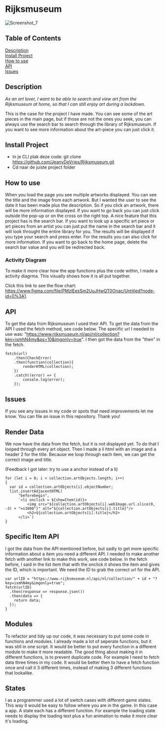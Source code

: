 # Rijksmuseum

![Screenshot_7](https://user-images.githubusercontent.com/44086608/157221688-72205b72-837e-4fc5-a1a5-94a00cd642af.png)


## Table of Contents  
[Description](#Description)  
[Install Project](#Install)  
[How to use](#HowToUse)  
[API](#API)  
[Issues](#Issues)


## Description <a name="Description">
*As an art lover, I want to be able to search and view art from the Rijksmuseum at home, so that I can still enjoy art during a lockdown.*
 
This is the case for the project I have made. You can see some of the art pieces in the main page, but if those are not the ones you seek, you can always use the search bar to search through the library of Rijksmuseum. If you want to see more information about the art-piece you can just click it. 
  
## Install Project <a name="Install">
  - In je CLI plak deze code: git clone https://github.com/JeanyDeVries/Rijksmuseum.git
  - Cd naar de juiste project folder  
  
## How to use  <a name="HowToUse">
When you load the page you see multiple artworks displayed. You can see the title and the image from each artwork. But I wanted the user to see the date it has been made plus the description. So if you click an artwork, there will be more information displayed. If you want to go back you can just click outside the pop-up or on the cross on the right top. A nice feature that this project has is the search bar. If you want to look up a specific art piece or art pieces from an artist you can just put the name in the search bar and it will look throught the entire library for you. The results will be displayed if you type your search and press enter. For the results you can also click for more information. If you want to go back to the home page, delete the search bar value and you will be redirected back. 
 
### Activity Diagram 
To make it more clear how the app functions plus the code within, I made a activity diagrma. This visually shows how it is all put together. 

Click this link to see the flow chart: https://www.figma.com/file/PMzlEesSm2UuJHwQT0Onac/Untitled?node-id=0%3A1. 

## API <a name="API">
To get the data from Rijksmuseum I used their API. To get the data from the API I used the fetch method, see code below. The specific url I needed to use was: "https://www.rijksmuseum.nl/api/nl/collection?key=ixmhN4my&ps=10&imgonly=true". I then got the data from the "then" in the fetch. 

```
fetch(url)
    .then(CheckError)
    .then(function(collection){
        renderHTML(collection);
    })
    .catch((error) => {
        console.log(error);
    });
```

 ## Issues <a name="Issues">
If you see any issues in my code or spots that need improvements let me know. You can file an issue in this repository. Thank you!
 
 
 
 
 
 
 
 
 
## Render Data <a name="Render">
We now have the data from the fetch, but it is not displayed yet. To do that I looped through every art object. Then I made a li html with an image and a header 2 for the title. Because we loop through each item, we can get the correct image and title. 
  
(Feedback I got later: try to use a anchor instead of a li)
  
```
for (let i = 0; i < collection.artObjects.length; i++) 
{
  var id = collection.artObjects[i].objectNumber;
  list.insertAdjacentHTML(
      "beforebegin",
      `<li onclick = ${showItem(id)}>
          <img src="${collection.artObjects[i].webImage.url.slice(0, -3) + "=s1000"}" alt="${collection.artObjects[i].title}"/>
          <h2>${collection.artObjects[i].title}</h2>
      </li>`)
}
```

## Specific Item API <a name="SpecificItemAPI">
I got the data from the API mentioned before, but sadly to get more specific information about a item you need a different API. I needed to make another fetch with another link to make this work, see code below. In the fetch before, I said in the list item that with the onclick it shows the item and gives the ID, which is important. We need the ID to grab the correct url for the API. 
  
```
var urlID = "https://www.rijksmuseum.nl/api/nl/collection/" + id + "?key=ixmhN4my&imgonly=true";
fetch(urlID)
  .then(response => response.json())
  .then(data => {
    return data;
  });
}  
```
  
## Modules <a name="Modules">
To refactor and tidy up our code, it was necessary to put some code in functions and modules. I already made a lot of seperate functions, but it was still in one script. It would be better to put every function in a different module to make it more readable. The good thing about making it in different functions, is to prevent duplicate code. For example I need to fetch data three times in my code. It would be better then to have a fetch function once and call it 3 different times, instead of making 3 different functions that lookalike. 

## States <a name="States">
I as a programmer used a lot of switch cases with different game states. This way it would be easy to follow where you are in the game. In this case a app. A state each has a different function. For example the loading state needs to display the loading text plus a fun animation to make it more clear it's loading. 
  
  
